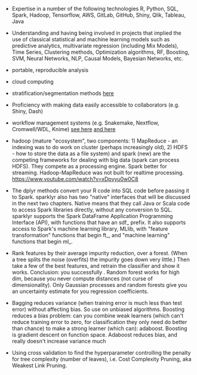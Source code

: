 * Expertise in a number of the following technologies R, Python, SQL, Spark, Hadoop, Tensorflow, AWS, GitLab, GitHub, Shiny, Qlik, Tableau, Java
* Understanding and having being involved in projects that implied the use of classical statistical and machine learning models such as predictive analytics, multivariate regression (including Mix Models), Time Series, Clustering methods, Optimization algorithms, RF, Boosting, SVM, Neural Networks, NLP, Causal Models, Bayesian Networks, etc.

* portable, reproducible analysis

* cloud computing

* stratification/segmentation methods [here](https://www.qualtrics.com/uk/experience-management/brand/market-segmentation/)

*  Proficiency with making data easily accessible to collaborators (e.g. Shiny, Dash) 

* workflow management systems (e.g. Snakemake, Nextflow, Cromwell/WDL, Knime) [see here](http://blog.booleanbiotech.com/nextflow-snakemake-reflow.html) [and here](http://www.opiniomics.org/the-three-technologies-bioinformaticians-need-to-be-using-right-now/)

* hadoop (mature "ecosystem", two components: 1) MapReduce - an indexing was to do work on cluster (perhaps increasingly old), 2) HDFS - how to store the data as a file system) and spark (new) are the competing frameworks for dealing with big data (spark can process HDFS). They compete as a processing engine. Spark better for streaming. Hadoop-MapReduce was not built for realtime processing. https://www.youtube.com/watch?v=xDpvyu0w0C8

* The dplyr methods convert your R code into SQL code before passing it to Spark. sparklyr also has two "native" interfaces that will be discussed in the next two chapters. Native means that they call Java or Scala code to access Spark libraries directly, without any conversion to SQL. sparklyr supports the Spark DataFrame Application Programming Interface (API), with functions that have an sdf_ prefix. It also supports access to Spark's machine learning library, MLlib, with "feature transformation" functions that begin ft_, and "machine learning" functions that begin ml_.

* Rank features by their average impurity reduction, over a forest. (When a tree splits the noise (overfits) the impurity goes down very little.) Then take a few of the best features, and retrain the classifier and show it works. Conclusion: you successfully . Random forest works for high dim, because you never compute distances (not curse of dimensionality). Only Gaussian processes and random forests give you an uncertainty estimate for you regression coefficients.

* Bagging reduces variance (when training error is much less than test error) without affecting bias. So use on unbiased algorithms. Boosting reduces a bias problem: can you combine weak learners (which can't reduce training error to zero, for classification they only need do better than chance) to make a strong learner (which can): adaboost. Boosting is gradient descent on function space. Adaboost reduces bias, and really doesn't increase variance much

* Using cross validation to find the hyperparameter controlling the penalty for tree complexity (number of leaves), i.e. Cost Complexity Pruning, aka Weakest Link Pruning. 
